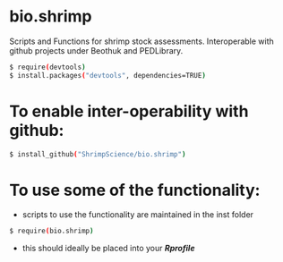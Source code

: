 # bio.shrimp

 Scripts and Functions for shrimp stock assessments. Interoperable with github projects under Beothuk and PEDLibrary.
```sh 
$ require(devtools)
$ install.packages("devtools", dependencies=TRUE)
``` 

# To enable inter-operability with github:
```sh
$ install_github("ShrimpScience/bio.shrimp")
``` 

# To use some of the functionality:
- scripts to use the functionality are maintained in the inst folder

```sh
$ require(bio.shrimp)
``` 
 - this should ideally be placed into your **_Rprofile_**
